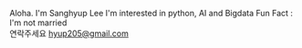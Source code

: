 Aloha. I'm Sanghyup Lee
I'm interested in python, AI and Bigdata
Fun Fact : I'm not married  
연락주세요 hyup205@gmail.com